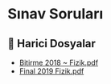 # Sınav Soruları


<!--Index-->

## 🔗 Harici Dosyalar

- [Bitirme 2018 ~ Fizik.pdf](./Bitirme%202018%20~%20Fizik.pdf)
- [Final 2019 Fizik.pdf](./Final%202019%20Fizik.pdf)


<!--Index-->

